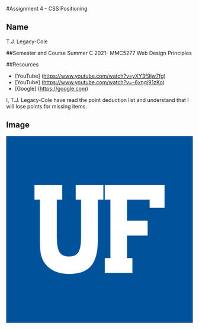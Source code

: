#Assignment 4 - CSS Positioning
## Name
T.J. Legacy-Cole

##Semester and Course
Summer C 2021- MMC5277 Web Design Principles

##Resources
- [YouTube] (https://www.youtube.com/watch?v=yXY3f9jw7fg)
- [YouTube] (https://www.youtube.com/watch?v=-6xngj91zKo)
- [Google]  (https://google.com)

I, T.J. Legacy-Cole have read the point deduction list and understand that I will lose points for missing items.

## Image
![UF Logo](images/uflogo.png)
